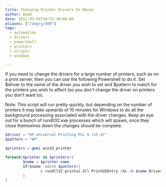 ```yaml
---
title: Changing Printer Drivers En Masse
author: Adam
date: 2012-03-01T10:53:36+00:00
aliases: ["/angry/400"]
tags:
  - automation
  - drivers
  - powershell
  - printers
  - scripts
  - windows

---
```

If you need to change the drivers for a large number of printers, such as on a print server, then you can use the following Powershell to do it. Set $driver to the name of the driver you wish to set and $pattern to match for the printers you wish to affect (so you don't change the driver on printers you don't want to).

Note: This script will run pretty quickly, but depending on the number of printers it may take upwards of 10 minutes for Windows to do all the background processing associated with the driver changes. Keep an eye out for a bunch of rundll32.exe processes which will spawn; once they close themselves down the changes should be complete.

```powershell
$driver = "HP Universal Printing PCL 6 (v5.4)"
$pattern = "HP"

$printers = gwmi win32_printer

foreach($printer in $printers){
        $name = $printer.name
        if($name -match $pattern){
                & rundll32 printui.dll PrintUIEntry /Xs /n $name DriverName $driver
        }
}
```
